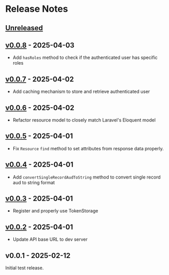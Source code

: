 # Release Notes

## [Unreleased](https://github.com/cerberus-iam/cerberus-iam-sdk/compare/v0.0.8...0.0.x)

## [v0.0.8](https://github.com/cerberus-iam/laravel-sdk/compare/v0.0.7...v0.0.8) - 2025-04-03

* Add `hasRoles` method to check if the authenticated user has specific roles

## [v0.0.7](https://github.com/cerberus-iam/laravel-sdk/compare/v0.0.6...v0.0.7) - 2025-04-02

* Add caching mechanism to store and retrieve authenticated user

## [v0.0.6](https://github.com/cerberus-iam/laravel-sdk/compare/v0.0.5...v0.0.6) - 2025-04-02

* Refactor resource model to closely match Laravel's Eloquent model

## [v0.0.5](https://github.com/cerberus-iam/laravel-sdk/compare/v0.0.4...v0.0.5) - 2025-04-01

* Fix `Resource` `find` method to set attributes from response data properly.

## [v0.0.4](https://github.com/cerberus-iam/laravel-sdk/compare/v0.0.3...v0.0.4) - 2025-04-01

* Add `convertSingleRecordAudToString` method to convert single record aud to string format

## [v0.0.3](https://github.com/cerberus-iam/laravel-sdk/compare/v0.0.2...v0.0.3) - 2025-04-01

* Register and properly use TokenStorage

## [v0.0.2](https://github.com/cerberus-iam/laravel-sdk/compare/v0.0.1...v0.0.2) - 2025-04-01

* Update API base URL to dev server

## v0.0.1 - 2025-02-12

Initial test release.
